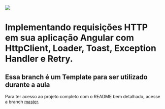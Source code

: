 <img src="https://storage.googleapis.com/golden-wind/experts-club/capa-github.svg" />

# Implementando requisições HTTP em sua aplicação Angular com HttpClient, Loader, Toast, Exception Handler e Retry.

## Essa branch é um Template para ser utilizado durante a aula

Para ter acesso ao projeto completo com o README bem detalhado, acesse a branch [master](https://github.com/rocketseat-experts-club/angular-http-requests-2021-10-11/tree/master).

